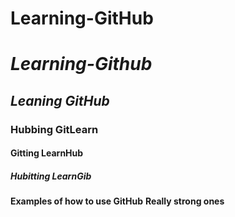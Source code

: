 # Learning-GitHub


# _Learning-Github_
## *Leaning GitHub*
### Hubbing GitLearn 
#### Gitting LearnHub
##### Hubitting LearnGib

**Examples of how to use GitHub**
__Really strong ones__
